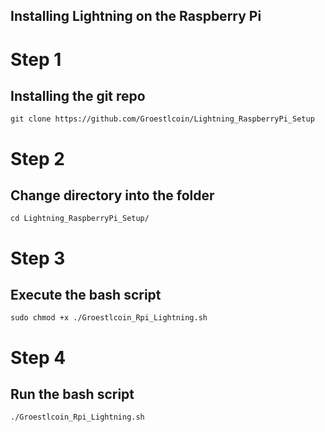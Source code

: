 ## Installing Lightning on the Raspberry Pi 


# Step 1

## Installing the git repo

```
git clone https://github.com/Groestlcoin/Lightning_RaspberryPi_Setup
```

# Step 2

## Change directory into the folder

```
cd Lightning_RaspberryPi_Setup/
```

# Step 3

## Execute the bash script

```
sudo chmod +x ./Groestlcoin_Rpi_Lightning.sh
```

# Step 4

## Run the bash script

 ```
 ./Groestlcoin_Rpi_Lightning.sh
 ```

